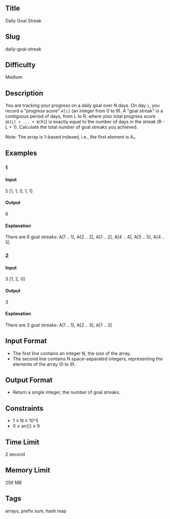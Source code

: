 ## Title

Daily Goal Streak

## Slug

daily-goal-streak

## Difficulty

Medium

## Description

You are tracking your progress on a daily goal over N days. On day `i`, you record a "progress score" `A[i]` (an integer from 0 to 9).
A "goal streak" is a contiguous period of days, from L to R, where your total progress score (`A[L] + ... + A[R]`) is exactly equal to the number of days in the streak (R - L + 1).
Calculate the total number of goal streaks you achieved.

Note: The array is 1-based indexed, i.e., the first element is A₁.

## Examples

### 1

#### Input

5
[1, 1, 0, 1, 1]

#### Output

6

#### Explanation

There are 6 goal streaks: A[1 .. 1], A[2 .. 2], A[1 .. 2], A[4 .. 4], A[5 .. 5], A[4 .. 5]

### 2

#### Input

3
[1, 2, 0]

#### Output

3

#### Explanation

There are 3 goal streaks: A[1 .. 1], A[2 .. 3], A[1 .. 3]

## Input Format

- The first line contains an integer N, the size of the array. 
- The second line contains N space-separated integers, representing the elements of the array (0 to 9).

## Output Format

- Return a single integer, the number of goal streaks.

## Constraints

- 1 ≤ N ≤ 10^5
- 0 ≤ arr[i] ≤ 9

## Time Limit

2 second

## Memory Limit

256 MB

## Tags

arrays, prefix sum, hash map
